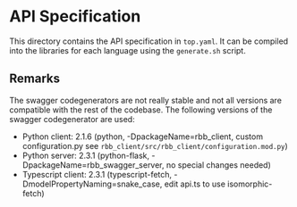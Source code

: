 # API Specification

This directory contains the API specification in `top.yaml`. It can be compiled into the libraries for each language using the `generate.sh` script.

## Remarks

The swagger codegenerators are not really stable and not all versions are compatible with the rest of the codebase. 
The following versions of the swagger codegenerator are used:

* Python client: 2.1.6 (python, -DpackageName=rbb_client, custom configuration.py see `rbb_client/src/rbb_client/configuration.mod.py`)
* Python server: 2.3.1 (python-flask, -DpackageName=rbb_swagger_server, no special changes needed)
* Typescript client: 2.3.1 (typescript-fetch, -DmodelPropertyNaming=snake_case, edit api.ts to use isomorphic-fetch)
